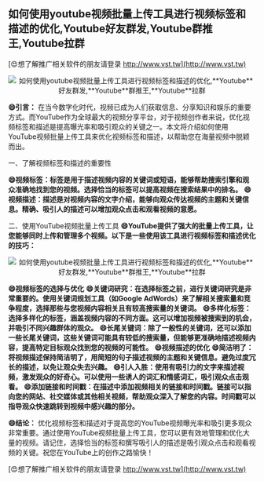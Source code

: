 ## **如何使用youtube视频批量上传工具进行视频标签和描述的优化,**Youtube**好友群发,**Youtube**群推王,**Youtube**拉群**

[😍想了解推广相关软件的朋友请登录 http://www.vst.tw](http://www.vst.tw)

 <center><img src="https://vst.tw/MP4/tuiguang/png/5.png" alt="如何使用youtube视频批量上传工具进行视频标签和描述的优化,**Youtube**好友群发,**Youtube**群推王,**Youtube**拉群"></center>

**😄引言：**
在当今数字化时代，视频已成为人们获取信息、分享知识和娱乐的重要方式。而YouTube作为全球最大的视频分享平台，对于视频创作者来说，优化视频标签和描述是提高曝光率和吸引观众的关键之一。本文将介绍如何使用YouTube视频批量上传工具来优化视频标签和描述，以帮助您在海量视频中脱颖而出。

一、了解视频标签和描述的重要性

**😄视频标签：标签是用于描述视频内容的关键词或短语，能够帮助搜索引擎和观众准确地找到您的视频。选择恰当的标签可以提高视频在搜索结果中的排名。**
**😄视频描述：描述是对视频内容的文字介绍，能够向观众传达视频的主题和关键信息。精确、吸引人的描述可以增加观众点击和观看视频的意愿。**

二、使用YouTube视频批量上传工具
**😄YouTube提供了强大的批量上传工具，让您能够同时上传和管理多个视频。以下是一些使用该工具进行视频标签和描述优化的技巧：**

 <center><img src="https://vst.tw/MP4/tuiguang/png/0.png" alt="如何使用youtube视频批量上传工具进行视频标签和描述的优化,**Youtube**好友群发,**Youtube**群推王,**Youtube**拉群"></center>

**😄视频标签的选择与优化**
**😄关键词研究：在选择标签之前，进行关键词研究是非常重要的。使用关键词规划工具（如Google AdWords）来了解相关搜索量和竞争程度，选择那些与您视频内容相关且有较高搜索量的关键词。**
**😄多样化标签：选择多样化的标签，涵盖视频内容的不同方面。这可以增加视频被搜索到的机会，并吸引不同兴趣群体的观众。**
**😄长尾关键词：除了一般性的关键词，还可以添加一些长尾关键词，这些关键词可能具有较低的搜索量，但能够更准确地描述视频内容，提高特定目标观众找到您的视频的可能性。**
**😄视频描述的优化**
**😄简洁明了：将视频描述保持简洁明了，用简短的句子描述视频的主题和关键信息。避免过度冗长的描述，以免让观众失去兴趣。**
**😄引人入胜：使用有吸引力的文字来描述视频，激发观众的好奇心。可以使用一些诱人的词汇和情感词汇，吸引观众点击观看。**
**😄添加链接和时间戳：在描述中添加视频相关的链接和时间戳。链接可以指向您的网站、社交媒体或其他相关视频，帮助观众深入了解您的内容。时间戳可以指导观众快速跳转到视频中感兴趣的部分。**

**😄结论：**
优化视频标签和描述对于提高您的YouTube视频曝光率和吸引更多观众非常重要。通过使用YouTube视频批量上传工具，您可以更有效地管理和优化大量的视频。请记住，选择恰当的标签和撰写吸引人的描述是吸引观众点击和观看视频的关键。祝您在YouTube上的创作之路愉快！

[😍想了解推广相关软件的朋友请登录 http://www.vst.tw](http://www.vst.tw)



